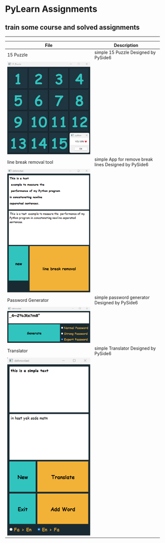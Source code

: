 # PyLearn Assignments
## train some course and solved assignments

---
| File                                                                     | Description                                           |
|--------------------------------------------------------------------------|-------------------------------------------------------|
| 15 Puzzle                                                                | simple  15 Puzzle Designed by PySide6                 |
| ![concentric](../19/15_puzzle/15_Puzzle.png)                             |
| line break removal tool                                                  | simple App for remove break lines Designed by PySide6 |
| ![concentric](../19/line_break_removal_tool/line_break_removal_tool.png) |
| Password Generator                                                       | simple password generator Designed by PySide6         |
| ![concentric](../19/password_generator/password_generator.png)           |
| Translator                                                               | simple Translator Designed by PySide6                 |
| ![concentric](../19/translator/translate.png)                            |